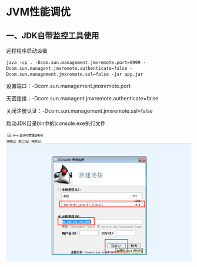 # JVM性能调优

## 一、JDK自带监控工具使用

远程程序启动设置

```shell
java -cp . -Dcom.sun.management.jmxremote.port=8999 -Dcom.sun.managent.jmxremote.authenticate=false -Dcom.sun.management.jmxremote.ssl=false -jar app.jar
```

设置端口：-Dcom.sun.management.jmxremote.port

无密连接：-Dcom.sun.managent.jmxremote.authenticate=false

关闭注册认证：-Dcom.sun.management.jmxremote.ssl=false

启动JDK目录bin中的jconsole.exe执行文件

![](img\20180809144719.png)

